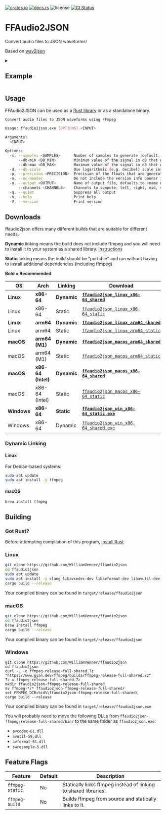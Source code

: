 [![crates.io](https://img.shields.io/crates/v/ffaudio2json.svg)](https://crates.io/crates/ffaudio2json)
[![docs.rs](https://docs.rs/ffaudio2json/badge.svg)](https://docs.rs/ffaudio2json/)
![license](https://img.shields.io/crates/l/ffaudio2json)
[![CI Status](https://github.com/WilliamVenner/ffaudio2json/workflows/ci/badge.svg)](https://github.com/WilliamVenner/ffaudio2json/actions?query=workflow%3A%22ci%22)

# FFAudio2JSON

Convert audio files to JSON waveforms!

Based on [wav2json](https://github.com/beschulz/wav2json)

<details>
  <summary><h2>Example</h2></summary>

```sh
ffaudio2json song.wav --channels "left right mid side min max" -o song.json
```

```json
{
  "_generator": "ffaudio2json version 0.1.1 on x86_64-pc-windows-msvc (https://github.com/WilliamVenner/ffaudio2json)",
  "left": [
    0.947125, 0.901331, 0.76628, 0.578968, 0.744371, 0.57511, 0.624754, 0.7391,
    0.534745, 0.561727, 0.565447, 0.777101, 0.633872, 0.443988, 0.451541
  ],
  "right": [
    0.895935, 0.869228, 0.782387, 0.58325, 0.80669, 0.592015, 0.599639,
    0.731451, 0.472213, 0.571442, 0.524964, 0.792326, 0.549566, 0.50713,
    0.494696
  ],
  "mid": [
    0.92153, 0.74639, 0.774334, 0.494298, 0.775531, 0.508056, 0.601378,
    0.735276, 0.393787, 0.566585, 0.459236, 0.784713, 0.426951, 0.43994,
    0.462662
  ],
  "side": [
    0.218711, 0.460376, 0.446356, 0.467093, 0.535112, 0.556382, 0.327098,
    0.455026, 0.365384, 0.321987, 0.514186, 0.492502, 0.398223, 0.324473,
    0.365328
  ],
  "min": [
    0.947125, 0.869228, 0.76628, 0.567466, 0.744371, 0.592015, 0.60579,
    0.731451, 0.534745, 0.571442, 0.565447, 0.792326, 0.633872, 0.49244,
    0.494696
  ],
  "max": [
    0.895935, 0.901331, 0.782387, 0.58325, 0.80669, 0.537654, 0.624754, 0.7391,
    0.465301, 0.563098, 0.524964, 0.777101, 0.549566, 0.50713, 0.475655
  ],
  "duration": 168.552
}
```

</details>

## Usage

FFAudio2JSON can be used as a [Rust library](https://docs.rs/ffaudio2json) or as a standalone binary.

```sh
Convert audio files to JSON waveforms using FFmpeg

Usage: ffaudio2json.exe [OPTIONS] <INPUT>

Arguments:
  <INPUT>

Options:
  -s, --samples <SAMPLES>      Number of samples to generate [default: 800]
      --db-min <DB_MIN>        Minimum value of the signal in dB that will be visible in the waveform [default: -48]
      --db-max <DB_MAX>        Maximum value of the signal in dB that will be visible in the waveform. Useful,if you know that your signal peaks at a certain level [default: -48]
  -d, --db-scale               Use logarithmic (e.g. decibel) scale instead of linear scale
  -p, --precision <PRECISION>  Precision of the floats that are generated. Reduce for smaller sized files. Usually 2 should be sufficient [default: 6]
  -n, --no-header              Do not include the version info banner in the output
  -o, --output <OUTPUT>        Name of output file, defaults to <name of inputfile>.json
      --channels <CHANNELS>    Channels to compute: left, right, mid, side, min, max [default: "left right"]
  -q, --quiet                  Suppress all output
  -h, --help                   Print help
  -V, --version                Print version
```

## Downloads

ffaudio2json offers many different builds that are suitable for different needs.

**Dynamic** linking means the build does not include ffmpeg and you will need to install it to your system as a shared library. [Instructions](#dynamic-linking)

**Static** linking means the build should be "portable" and ran without having to install additional dependencies (including ffmpeg)

**Bold = Recommended**

| OS          | Arch               | Linking     | Download                                                                                                                                              |
| ----------- | ------------------ | ----------- | ----------------------------------------------------------------------------------------------------------------------------------------------------- |
| **Linux**   | **x86-64**         | **Dynamic** | [**`ffaudio2json_linux_x86-64_shared`**](https://github.com/WilliamVenner/ffaudio2json/releases/latest/download/ffaudio2json_linux_x86-64_shared)     |
| Linux       | x86-64             | Static      | [`ffaudio2json_linux_x86-64_static`](https://github.com/WilliamVenner/ffaudio2json/releases/latest/download/ffaudio2json_linux_x86-64_static)         |
| **Linux**   | **arm64**          | **Dynamic** | [**`ffaudio2json_linux_arm64_shared`**](https://github.com/WilliamVenner/ffaudio2json/releases/latest/download/ffaudio2json_linux_arm64_shared)       |
| Linux       | arm64              | Static      | [`ffaudio2json_linux_arm64_static`](https://github.com/WilliamVenner/ffaudio2json/releases/latest/download/ffaudio2json_linux_arm64_static)           |
| **macOS**   | **arm64 (M1)**     | **Dynamic** | [**`ffaudio2json_macos_arm64_shared`**](https://github.com/WilliamVenner/ffaudio2json/releases/latest/download/ffaudio2json_macos_arm64_shared)       |
| macOS       | arm64 (M1)         | Static      | [`ffaudio2json_macos_arm64_static`](https://github.com/WilliamVenner/ffaudio2json/releases/latest/download/ffaudio2json_macos_arm64_static)           |
| **macOS**   | **x86-64 (Intel)** | **Dynamic** | [**`ffaudio2json_macos_x86-64_shared`**](https://github.com/WilliamVenner/ffaudio2json/releases/latest/download/ffaudio2json_macos_x86-64_shared)     |
| macOS       | x86-64 (Intel)     | Static      | [`ffaudio2json_macos_x86-64_static`](https://github.com/WilliamVenner/ffaudio2json/releases/latest/download/ffaudio2json_macos_x86-64_static)         |
| **Windows** | **x86-64**         | **Static**  | [**`ffaudio2json_win_x86-64_static.exe`**](https://github.com/WilliamVenner/ffaudio2json/releases/latest/download/ffaudio2json_win_x86-64_static.exe) |
| Windows     | x86-64             | Dynamic     | [`ffaudio2json_win_x86-64_shared.exe`](https://github.com/WilliamVenner/ffaudio2json/releases/latest/download/ffaudio2json_win_x86-64_shared.exe)     |

### Dynamic Linking

#### Linux

For Debian-based systems:

```sh
sudo apt update
sudo apt install -y ffmpeg
```

#### macOS

```
brew install ffmpeg
```

## Building

### Got Rust?

Before attempting compilation of this program, [install Rust](https://rustup.rs/).

### Linux

```sh
git clone https://github.com/WilliamVenner/ffaudio2json
cd ffaudio2json
sudo apt update
sudo apt install -y clang libavcodec-dev libavformat-dev libavutil-dev pkg-config
cargo build --release
```

Your compiled binary can be found in `target/release/ffaudio2json`

### macOS

```sh
git clone https://github.com/WilliamVenner/ffaudio2json
cd ffaudio2json
brew install ffmpeg
cargo build --release
```

Your compiled binary can be found in `target/release/ffaudio2json`

### Windows

```pwsh
git clone https://github.com/WilliamVenner/ffaudio2json
cd ffaudio2json
curl -L -o ffmpeg-release-full-shared.7z "https://www.gyan.dev/ffmpeg/builds/ffmpeg-release-full-shared.7z"
7z x ffmpeg-release-full-shared.7z
mkdir ffaudio2json-ffmpeg-release-full-shared
mv ffmpeg-*/* ffaudio2json-ffmpeg-release-full-shared/
set FFMPEG_DIR=%cd%\ffaudio2json-ffmpeg-release-full-shared\
cargo build --release
```

Your compiled binary can be found in `target/release/ffaudio2json.exe`

You will probably need to move the following DLLs from `ffaudio2json-ffmpeg-release-full-shared/bin/` to the same folder as `ffaudio2json.exe`:

- `avcodec-61.dll`
- `avutil-59.dll`
- `avformat-61.dll`
- `swresample-5.dll`

## Feature Flags

| Feature         | Default | Description                                                     |
| --------------- | ------- | --------------------------------------------------------------- |
| `ffmpeg-static` | No      | Statically links ffmpeg instead of linking to shared libraries. |
| `ffmpeg-build`  | No      | Builds ffmpeg from source and statically links to it.           |

